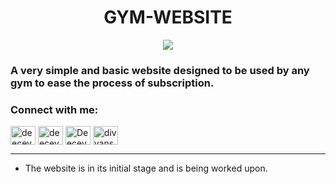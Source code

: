 <h1 align="center">GYM-WEBSITE</h1>

<p align="center">

   <img src="https://readme-typing-svg.herokuapp.com/?color=%23E22FE4&center=true&width=300&height=45&lines=...Welcome+to+my+Gym+portal+.+.+.;Nice+to+meet+you+...">
</p>  

### A very simple and basic website designed to be used by any gym to ease the process of subscription.
<h3 align="left">Connect with me:</h3>
<p align="left">
<a href="https://instagram.com/deecey01" target="blank"><img align="center" src="https://raw.githubusercontent.com/rahuldkjain/github-profile-readme-generator/master/src/images/icons/Social/instagram.svg" alt="deecey01" height="30" width="40" /></a>
<a href="https://www.codechef.com/users/deecey01" target="blank"><img align="center" src="https://cdn.jsdelivr.net/npm/simple-icons@3.1.0/icons/codechef.svg" alt="deecey01" height="30" width="40" /></a>
<a href="https://codeforces.com/profile/Deecey01" target="blank"><img align="center" src="https://cdn.iconscout.com/icon/free/png-256/code-forces-3628695-3029920.png" alt="Deecey01" height="30" width="40" /></a>
<a href="https://www.linkedin.com/in/divyansh-chandak-2b23b2250/" target="blank"><img align="center" src="https://www.freepnglogos.com/uploads/linkedin-in-logo-png-1.png" alt="divyanshchandak" height="30" width="40" /></a>
</p>
<hr>

- The website is in its initial stage and is being worked upon.
<link rel="preconnect" href="https://fonts.googleapis.com">
<link rel="preconnect" href="https://fonts.gstatic.com" crossorigin>
<link href="https://fonts.googleapis.com/css2?family=Crimson+Text&display=swap" rel="stylesheet">
